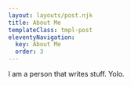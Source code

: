 ```yaml
---
layout: layouts/post.njk
title: About Me
templateClass: tmpl-post
eleventyNavigation:
  key: About Me
  order: 3
---
```


I am a person that writes stuff. Yolo.
